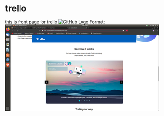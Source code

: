 # trello
this is front page for trello
![GitHub Logo](/images/logo.png)
Format: ![Alt Text](https://github.com/MananJethwani/trello/blob/master/Screenshot%20from%202020-03-22%2020-58-57.png)
